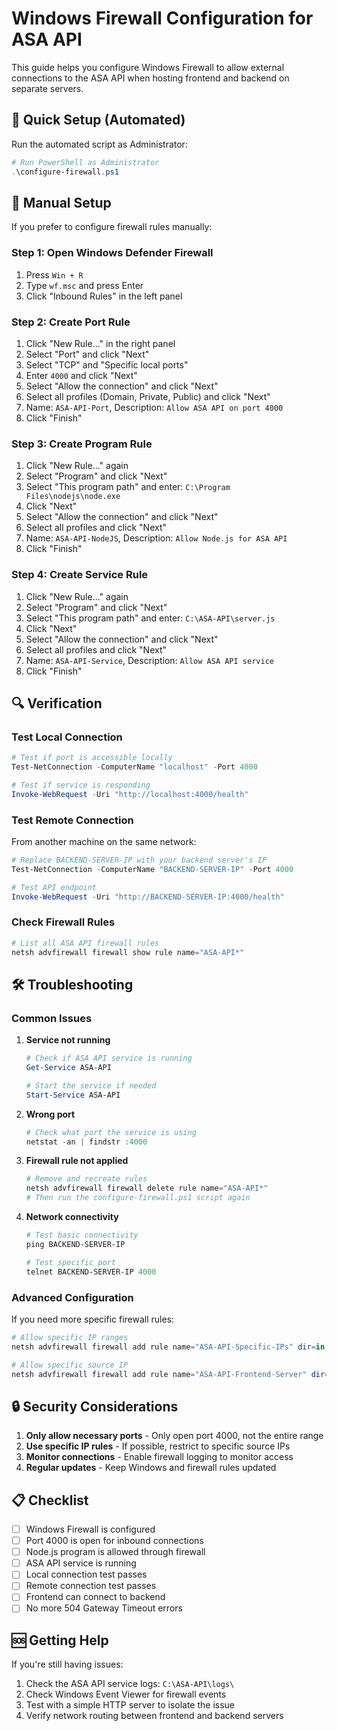 # Windows Firewall Configuration for ASA API

This guide helps you configure Windows Firewall to allow external connections to the ASA API when hosting frontend and backend on separate servers.

## 🚀 Quick Setup (Automated)

Run the automated script as Administrator:

```powershell
# Run PowerShell as Administrator
.\configure-firewall.ps1
```

## 🔧 Manual Setup

If you prefer to configure firewall rules manually:

### Step 1: Open Windows Defender Firewall

1. Press `Win + R`
2. Type `wf.msc` and press Enter
3. Click "Inbound Rules" in the left panel

### Step 2: Create Port Rule

1. Click "New Rule..." in the right panel
2. Select "Port" and click "Next"
3. Select "TCP" and "Specific local ports"
4. Enter `4000` and click "Next"
5. Select "Allow the connection" and click "Next"
6. Select all profiles (Domain, Private, Public) and click "Next"
7. Name: `ASA-API-Port`, Description: `Allow ASA API on port 4000`
8. Click "Finish"

### Step 3: Create Program Rule

1. Click "New Rule..." again
2. Select "Program" and click "Next"
3. Select "This program path" and enter: `C:\Program Files\nodejs\node.exe`
4. Click "Next"
5. Select "Allow the connection" and click "Next"
6. Select all profiles and click "Next"
7. Name: `ASA-API-NodeJS`, Description: `Allow Node.js for ASA API`
8. Click "Finish"

### Step 4: Create Service Rule

1. Click "New Rule..." again
2. Select "Program" and click "Next"
3. Select "This program path" and enter: `C:\ASA-API\server.js`
4. Click "Next"
5. Select "Allow the connection" and click "Next"
6. Select all profiles and click "Next"
7. Name: `ASA-API-Service`, Description: `Allow ASA API service`
8. Click "Finish"

## 🔍 Verification

### Test Local Connection

```powershell
# Test if port is accessible locally
Test-NetConnection -ComputerName "localhost" -Port 4000

# Test if service is responding
Invoke-WebRequest -Uri "http://localhost:4000/health"
```

### Test Remote Connection

From another machine on the same network:

```powershell
# Replace BACKEND-SERVER-IP with your backend server's IP
Test-NetConnection -ComputerName "BACKEND-SERVER-IP" -Port 4000

# Test API endpoint
Invoke-WebRequest -Uri "http://BACKEND-SERVER-IP:4000/health"
```

### Check Firewall Rules

```powershell
# List all ASA API firewall rules
netsh advfirewall firewall show rule name="ASA-API*"
```

## 🛠️ Troubleshooting

### Common Issues

1. **Service not running**
   ```powershell
   # Check if ASA API service is running
   Get-Service ASA-API
   
   # Start the service if needed
   Start-Service ASA-API
   ```

2. **Wrong port**
   ```powershell
   # Check what port the service is using
   netstat -an | findstr :4000
   ```

3. **Firewall rule not applied**
   ```powershell
   # Remove and recreate rules
   netsh advfirewall firewall delete rule name="ASA-API*"
   # Then run the configure-firewall.ps1 script again
   ```

4. **Network connectivity**
   ```powershell
   # Test basic connectivity
   ping BACKEND-SERVER-IP
   
   # Test specific port
   telnet BACKEND-SERVER-IP 4000
   ```

### Advanced Configuration

If you need more specific firewall rules:

```powershell
# Allow specific IP ranges
netsh advfirewall firewall add rule name="ASA-API-Specific-IPs" dir=in action=allow protocol=TCP localport=4000 remoteip=192.168.1.0/24

# Allow specific source IP
netsh advfirewall firewall add rule name="ASA-API-Frontend-Server" dir=in action=allow protocol=TCP localport=4000 remoteip=FRONTEND-SERVER-IP
```

## 🔒 Security Considerations

1. **Only allow necessary ports** - Only open port 4000, not the entire range
2. **Use specific IP rules** - If possible, restrict to specific source IPs
3. **Monitor connections** - Enable firewall logging to monitor access
4. **Regular updates** - Keep Windows and firewall rules updated

## 📋 Checklist

- [ ] Windows Firewall is configured
- [ ] Port 4000 is open for inbound connections
- [ ] Node.js program is allowed through firewall
- [ ] ASA API service is running
- [ ] Local connection test passes
- [ ] Remote connection test passes
- [ ] Frontend can connect to backend
- [ ] No more 504 Gateway Timeout errors

## 🆘 Getting Help

If you're still having issues:

1. Check the ASA API service logs: `C:\ASA-API\logs\`
2. Check Windows Event Viewer for firewall events
3. Test with a simple HTTP server to isolate the issue
4. Verify network routing between frontend and backend servers 
